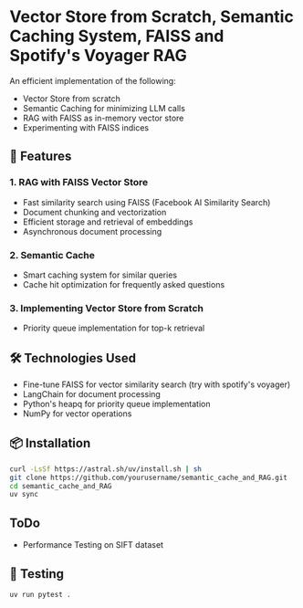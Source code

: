 # Vector Store from Scratch, Semantic Caching System, FAISS and Spotify's Voyager RAG

An efficient implementation of  the following:
- Vector Store from scratch
- Semantic Caching for minimizing LLM calls
- RAG with FAISS as in-memory vector store
- Experimenting with FAISS indices


## 🚀 Features

### 1. RAG with FAISS Vector Store
- Fast similarity search using FAISS (Facebook AI Similarity Search)
- Document chunking and vectorization
- Efficient storage and retrieval of embeddings
- Asynchronous document processing

### 2. Semantic Cache
- Smart caching system for similar queries
- Cache hit optimization for frequently asked questions

### 3. Implementing Vector Store from Scratch
- Priority queue implementation for top-k retrieval


## 🛠️ Technologies Used
- Fine-tune FAISS for vector similarity search (try with spotify's voyager)
- LangChain for document processing
- Python's heapq for priority queue implementation
- NumPy for vector operations

## 📦 Installation

```bash
curl -LsSf https://astral.sh/uv/install.sh | sh
git clone https://github.com/yourusername/semantic_cache_and_RAG.git
cd semantic_cache_and_RAG
uv sync
```

## ToDo
- Performance Testing on SIFT dataset
## 📝 Testing

```bash
uv run pytest .
```

